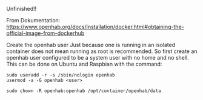 
Unfinished!!


From Dokumentation:
https://www.openhab.org/docs/installation/docker.html#obtaining-the-official-image-from-dockerhub

Create the openhab user
Just because one is running in an isolated container does not mean running as root is recommended. So first create an openhab user configured to be a system user with no home and no shell. This can be done on Ubuntu and Raspbian with the command:
```
sudo useradd -r -s /sbin/nologin openhab
usermod -a -G openhab <user>

sudo chown -R openhab:openhab /opt/container/openhab/data
```
